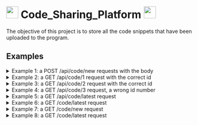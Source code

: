 # <img height="32" width="32" src="https://unpkg.com/simple-icons@v6/icons/springboot.svg" /> Code_Sharing_Platform <img height="32" width="32" src="https://unpkg.com/simple-icons@v6/icons/postman.svg" />
The objective of this project is to store all the code snippets that have been uploaded to the program.
## Examples
<details>
<summary>Example 1: a POST /api/code/new requests with the body</summary>

![](https://user-images.githubusercontent.com/90090114/187080697-3f897a61-0f55-4954-8e7a-495cc12ae99b.png)
![](https://user-images.githubusercontent.com/90090114/187081060-086e40c0-2f0e-4342-8866-c8ef747d8c55.png)
>ID is the unique number of the snippet that helps you access it via the endpoint GET /code/N.
</details>
<details>
<summary>Example 2: a GET /api/code/1 request with the correct id</summary>

![](https://user-images.githubusercontent.com/90090114/187081333-3bc7d26a-f112-46c7-b235-9b0943ad1a2a.png)
</details>
<details>
<summary>Example 3: a GET /api/code/2 request with the correct id</summary>

![](https://user-images.githubusercontent.com/90090114/187081364-9633f141-599b-42be-9916-41da345195ec.png)
</details>
<details>
<summary>Example 4: a GET /api/code/3 request, a wrong id number</summary>

![](https://user-images.githubusercontent.com/90090114/187081392-4eff3bc8-5977-4d6f-b30e-6c2e1f15813d.png)
</details>
<details>
<summary>Example 5: a GET /api/code/latest request</summary>

![](https://user-images.githubusercontent.com/90090114/187081469-100426b2-6464-492a-9b93-17f06651dc09.png)
>Return a JSON array with 10 most recently uploaded code snippets sorted from the newest to the oldest.
</details>
<details>
<summary>Example 6: a GET /code/latest request</summary>

![](https://user-images.githubusercontent.com/90090114/187081597-3ebebc48-2091-480d-94d5-414b0377853b.png)
>Use the following dependency in the build.gradle file to be able to use FreeMarker:
>```
>implementation 'org.springframework.boot:spring-boot-starter-freemarker'
>```
>Apache FreeMarker™ is a template engine: a Java library to generate text output (HTML web pages, e-mails, configuration files, source code, etc.).
</details>
<details>
<summary>Example 7: a GET /code/new request</summary>

![](https://user-images.githubusercontent.com/90090114/187081787-eed94929-09de-439f-ae67-64d4c8b32e83.png)
![](https://user-images.githubusercontent.com/90090114/187081791-cf9736f8-660d-444f-a828-920b079f7b1e.png)
</details>
<details>
<summary>Example 8: a GET /code/latest request</summary>

![](https://user-images.githubusercontent.com/90090114/187081873-37d07a7d-7d9c-47b3-af7c-34e8cf52e652.png)
</details>
